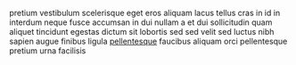 pretium vestibulum scelerisque eget eros aliquam lacus tellus cras in id in
interdum neque fusce accumsan in dui nullam a et dui sollicitudin quam aliquet
tincidunt egestas dictum sit lobortis sed sed velit sed luctus nibh sapien
augue finibus ligula [pellentesque](generated_webpages/a10.md) faucibus aliquam
orci pellentesque pretium urna facilisis